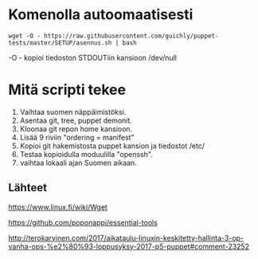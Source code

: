 # Komenolla autoomaatisesti

````
wget -O - https://raw.githubusercontent.com/guichly/puppet-tests/master/SETUP/asennus.sh | bash
````
-O - kopioi tiedoston STDOUTiin kansioon /dev/null 

# Mitä scripti tekee

1. Vaihtaa suomen näppäimistöksi.
2. Asentaa git, tree, puppet demonit.
3. Kloonaa git repon home kansioon.
4. Lisää 9 riviin "ordering = manifest"
5. Kopioi git hakemistosta puppet kansion ja tiedostot /etc/
6. Testaa kopioidulla moduulilla "openssh".
7. vaihtaa lokaali ajan Suomen aikaan.

## Lähteet
https://www.linux.fi/wiki/Wget

https://github.com/poponappi/essential-tools

http://terokarvinen.com/2017/aikataulu-linuxin-keskitetty-hallinta-3-op-vanha-ops-%e2%80%93-loppusyksy-2017-p5-puppet#comment-23252
